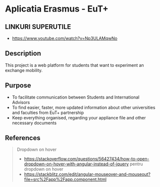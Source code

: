 # Aplicatia Erasmus - EuT+

## LINKURI SUPERUTILE
- https://www.youtube.com/watch?v=Np3ULAMqwNo

## Description
This project is a web platform for students that want to experiment an exchange mobility.

## Purpose
- To facilitate communication between Students and International Advisors
- To find easier, faster, more updated information about other universities and faculties from EuT+ partnership
- Keep everything organised, regarding your appliance file and other necessary documents

## References
> Dropdown on hover
>    - https://stackoverflow.com/questions/56427434/how-to-open-dropdown-on-hover-with-angular-instead-of-jquery pentru dropdown on hover
>    - https://stackblitz.com/edit/angular-mouseover-and-mouseout?file=src%2Fapp%2Fapp.component.html


